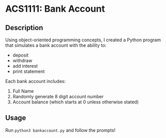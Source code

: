 # ACS1111: Bank Account

## Description
Using object-oriented programming concepts, I created a Python program that simulates a bank account with the ability to:
- deposit
- withdraw
- add interest
- print statement

Each bank account includes:
1. Full Name
2. Randomly generate 8 digit account number
3. Account balance (which starts at 0 unless otherwise stated)

## Usage
Run `python3 bankaccount.py` and follow the prompts!


